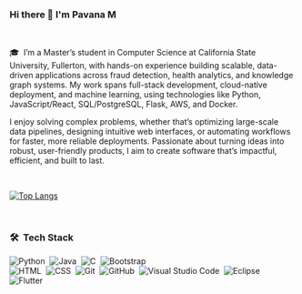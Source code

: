 ### Hi there 👋  I'm Pavana M

<br />

🎓 &nbsp;I’m a Master’s student in Computer Science at California State University, Fullerton, with hands-on experience building scalable, data-driven applications across fraud detection, health analytics, and knowledge graph systems. My work spans full-stack development, cloud-native deployment, and machine learning, using technologies like Python, JavaScript/React, SQL/PostgreSQL, Flask, AWS, and Docker.

I enjoy solving complex problems, whether that’s optimizing large-scale data pipelines, designing intuitive web interfaces, or automating workflows for faster, more reliable deployments. Passionate about turning ideas into robust, user-friendly products, I aim to create software that’s impactful, efficient, and built to last.

<br />

[![Top Langs](https://github-readme-stats.vercel.app/api/top-langs/?username=pavana-m&layout=compact)](https://github.com/pavana-m/github-readme-stats)

<br />

### 🛠 &nbsp;Tech Stack

![Python](https://img.shields.io/badge/-Python-05122A?style=flat&logo=python)&nbsp;
![Java](https://img.shields.io/badge/-Java-05122A?style=flat&logo=Java&logoColor=FFA518)&nbsp;
![C](https://img.shields.io/badge/-C-05122A?style=flat&logo=C&logoColor=A8B9CC)&nbsp;
![Bootstrap](https://img.shields.io/badge/-Bootstrap-05122A?style=flat&logo=bootstrap&logoColor=563D7C)\
![HTML](https://img.shields.io/badge/-HTML-05122A?style=flat&logo=HTML5)&nbsp;
![CSS](https://img.shields.io/badge/-CSS-05122A?style=flat&logo=CSS3&logoColor=1572B6)&nbsp;
![Git](https://img.shields.io/badge/-Git-05122A?style=flat&logo=git)&nbsp;
![GitHub](https://img.shields.io/badge/-GitHub-05122A?style=flat&logo=github)&nbsp;
![Visual Studio Code](https://img.shields.io/badge/-Visual%20Studio%20Code-05122A?style=flat&logo=visual-studio-code&logoColor=007ACC)&nbsp;
![Eclipse](https://img.shields.io/badge/-Eclipse-05122A?style=flat&logo=eclipse-ide&logoColor=2C2255)\
![Flutter](https://img.shields.io/badge/-Flutter-02569B?style=flat&logo=Flutter&logoColor=white)


